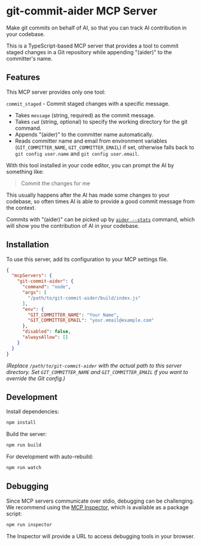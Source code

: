 # git-commit-aider MCP Server

Make git commits on behalf of AI, so that you can track AI contribution in your codebase.

This is a TypeScript-based MCP server that provides a tool to commit staged changes in a Git repository while appending "(aider)" to the committer's name.

## Features

This MCP server provides only one tool:

`commit_staged` - Commit staged changes with a specific message.
- Takes `message` (string, required) as the commit message.
- Takes `cwd` (string, optional) to specify the working directory for the git command.
- Appends "(aider)" to the committer name automatically.
- Reads committer name and email from environment variables (`GIT_COMMITTER_NAME`, `GIT_COMMITTER_EMAIL`) if set, otherwise falls back to `git config user.name` and `git config user.email`.

With this tool installed in your code editor, you can prompt the AI by something like:

> Commit the changes for me

This usually happens after the AI has made some changes to your codebase, so often times AI is able to provide a good commit message from the context.

Commits with "(aider)" can be picked up by [`aider --stats`](https://github.com/Aider-AI/aider/pull/2883) command, which will show you the contribution of AI in your codebase.

## Installation

To use this server, add its configuration to your MCP settings file.

```json
{
  "mcpServers": {
    "git-commit-aider": {
      "command": "node",
      "args": [
        "/path/to/git-commit-aider/build/index.js"
      ],
      "env": {
        "GIT_COMMITTER_NAME": "Your Name",
        "GIT_COMMITTER_EMAIL": "your.email@example.com"
      },
      "disabled": false,
      "alwaysAllow": []
    }
  }
}
```
*(Replace `/path/to/git-commit-aider` with the actual path to this server directory. Set `GIT_COMMITTER_NAME` and `GIT_COMMITTER_EMAIL` if you want to override the Git config.)*

## Development

Install dependencies:
```bash
npm install
```

Build the server:
```bash
npm run build
```

For development with auto-rebuild:
```bash
npm run watch
```

## Debugging

Since MCP servers communicate over stdio, debugging can be challenging. We recommend using the [MCP Inspector](https://github.com/modelcontextprotocol/inspector), which is available as a package script:

```bash
npm run inspector
```

The Inspector will provide a URL to access debugging tools in your browser.
